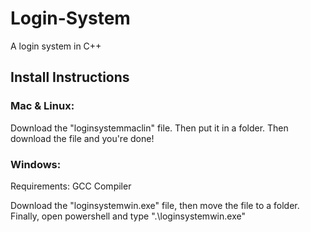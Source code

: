 # Login-System
A login system in C++

## Install Instructions
### Mac & Linux:
Download the "loginsystemmaclin" file. Then put it in a folder. Then download the file and you're done!

### Windows:
Requirements:
   GCC Compiler
   
Download the "loginsystemwin.exe" file, then move the file to a folder. Finally, open powershell and type ".\loginsystemwin.exe"
